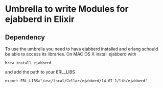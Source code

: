 # Umbrella to write Modules for ejabberd in Elixir

## Dependency

To use the umbrella you need to hava ejabberd installed and erlang schould be able to access its libraries. On MAC OS X install ejabberd with

    brew install ejabberd

and add the path to your ERL_LIBS

    export ERL_LIBS="/usr/local/Cellar/ejabberd/14.07_1/lib/ejabberd"

